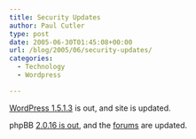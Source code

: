 ```yaml
---
title: Security Updates
author: Paul Cutler
type: post
date: 2005-06-30T01:45:08+00:00
url: /blog/2005/06/security-updates/
categories:
  - Technology
  - Wordpress

---
```

[WordPress 1.5.1.3][1] is out, and site is updated.

phpBB [2.0.16 is out][2], and the [forums][3] are updated.

 [1]: http://wordpress.org/development/2005/06/wordpress-1513/
 [2]: http://www.phpbb.com/downloads.php
 [3]: http://forums.silwenae.com/phpBB2/